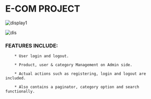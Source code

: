 # E-COM PROJECT




![display1](https://user-images.githubusercontent.com/122553640/213876765-5d7c2a3d-edbb-44da-82c1-20639e12db71.png)
<br>


![dis](https://user-images.githubusercontent.com/122553640/213876908-76658cca-0cb8-4e05-ad93-2a0fcaae7c17.png)
### FEATURES INCLUDE:
        * User login and logout.

        * Product, user & category Management on Admin side.

        * Actual actions such as registering, login and logout are included.
        
        * Also contains a paginator, category option and search functionally.
          
